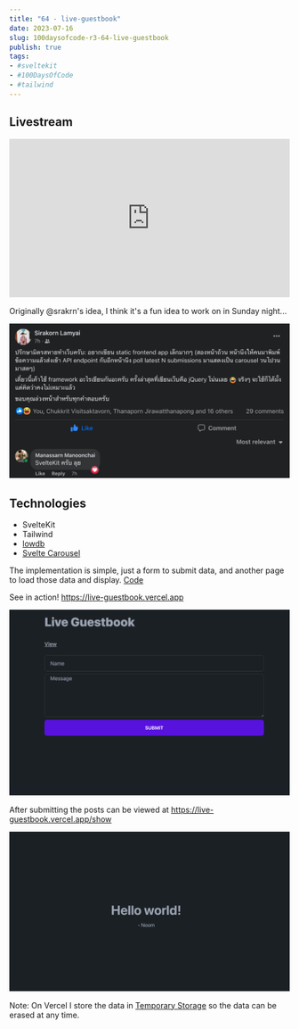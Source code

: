 ```yaml
---
title: "64 - live-guestbook"
date: 2023-07-16
slug: 100daysofcode-r3-64-live-guestbook
publish: true
tags:
- #sveltekit
- #100DaysOfCode 
- #tailwind
---
```


## Livestream

<iframe width="100%" style="aspect-ratio: 16 / 9;" src="https://www.youtube.com/embed/3OOYlWenizo" title="YouTube video player" frameborder="0" allow="accelerometer; autoplay; clipboard-write; encrypted-media; gyroscope; picture-in-picture; web-share" allowfullscreen></iframe>

Originally @srakrn's idea, I think it's a fun idea to work on in Sunday night...

![](1-Projects/100DaysOfCode-R3/attachments/64%20-%20live-guestbook.png)

## Technologies

- SvelteKit
- Tailwind
- [lowdb](https://github.com/typicode/lowdb)
- [Svelte Carousel](https://vadimkorr.github.io/svelte-carousel)

The implementation is simple, just a form to submit data, and another page to load those data and display. [Code](https://github.com/narze/live-guestbook)

See in action! https://live-guestbook.vercel.app

![](1-Projects/100DaysOfCode-R3/attachments/64%20-%20live-guestbook-1.png)

After submitting the posts can be viewed at https://live-guestbook.vercel.app/show

![](1-Projects/100DaysOfCode-R3/attachments/64%20-%20live-guestbook-2.png)

Note: On Vercel I store the data in [Temporary Storage](https://vercel.com/guides/how-can-i-use-files-in-serverless-functions#using-temporary-storage) so the data can be erased at any time.